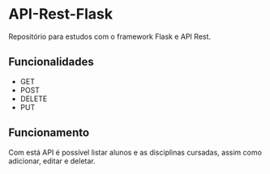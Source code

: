 # API-Rest-Flask
Repositório para estudos com o framework Flask e API Rest.

## Funcionalidades
- GET
- POST
- DELETE
- PUT

## Funcionamento
Com está API é possível listar alunos e as disciplinas cursadas, assim como adicionar, editar e deletar.
